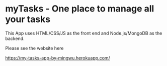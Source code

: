 # myTasks - One place to manage all your tasks 

This App uses HTML/CSS/JS as the front end and Node.js/MongoDB as the backend. 

Please see the website here 

https://my-tasks-app-by-mingwu.herokuapp.com/
